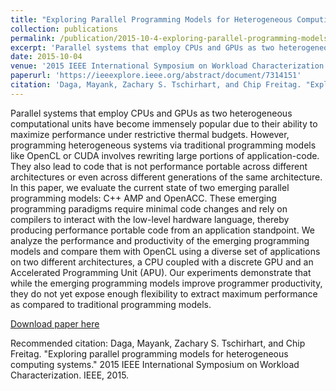 ```yaml
---
title: "Exploring Parallel Programming Models for Heterogeneous Computing Systems"
collection: publications
permalink: /publication/2015-10-4-exploring-parallel-programming-models-for-heterogeneous-computing-systems
excerpt: 'Parallel systems that employ CPUs and GPUs as two heterogeneous computational units have become immensely popular due to their ability to maximize performance under restrictive thermal budgets. However, programming heterogeneous systems via traditional programming models like OpenCL or CUDA involves rewriting large portions of application-code. They also lead to code that is not performance portable across different architectures or even across different generations of the same architecture. In this paper, we evaluate the current state of two emerging parallel programming models: C++ AMP and OpenACC. These emerging programming paradigms require minimal code changes and rely on compilers to interact with the low-level hardware language, thereby producing performance portable code from an application standpoint. We analyze the performance and productivity of the emerging programming models and compare them with OpenCL using a diverse set of applications on two different architectures, a CPU coupled with a discrete GPU and an Accelerated Programming Unit (APU). Our experiments demonstrate that while the emerging programming models improve programmer productivity, they do not yet expose enough flexibility to extract maximum performance as compared to traditional programming models.'
date: 2015-10-04
venue: '2015 IEEE International Symposium on Workload Characterization'
paperurl: 'https://ieeexplore.ieee.org/abstract/document/7314151'
citation: 'Daga, Mayank, Zachary S. Tschirhart, and Chip Freitag. "Exploring parallel programming models for heterogeneous computing systems." 2015 IEEE International Symposium on Workload Characterization. IEEE, 2015.'
---
```

Parallel systems that employ CPUs and GPUs as two heterogeneous computational units have become immensely popular due to their ability to maximize performance under restrictive thermal budgets. However, programming heterogeneous systems via traditional programming models like OpenCL or CUDA involves rewriting large portions of application-code. They also lead to code that is not performance portable across different architectures or even across different generations of the same architecture. In this paper, we evaluate the current state of two emerging parallel programming models: C++ AMP and OpenACC. These emerging programming paradigms require minimal code changes and rely on compilers to interact with the low-level hardware language, thereby producing performance portable code from an application standpoint. We analyze the performance and productivity of the emerging programming models and compare them with OpenCL using a diverse set of applications on two different architectures, a CPU coupled with a discrete GPU and an Accelerated Programming Unit (APU). Our experiments demonstrate that while the emerging programming models improve programmer productivity, they do not yet expose enough flexibility to extract maximum performance as compared to traditional programming models.

[Download paper here](https://ieeexplore.ieee.org/abstract/document/7314151)

Recommended citation: Daga, Mayank, Zachary S. Tschirhart, and Chip Freitag. "Exploring parallel programming models for heterogeneous computing systems." 2015 IEEE International Symposium on Workload Characterization. IEEE, 2015.